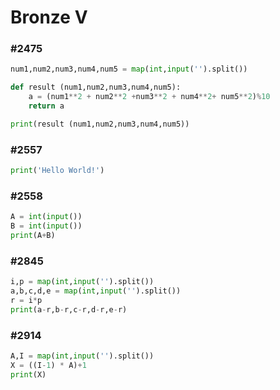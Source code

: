 ﻿#  Bronze V 

### #2475 
```python
num1,num2,num3,num4,num5 = map(int,input('').split())

def result (num1,num2,num3,num4,num5):
    a = (num1**2 + num2**2 +num3**2 + num4**2+ num5**2)%10
    return a

print(result (num1,num2,num3,num4,num5)) 
```
### #2557
```python
print('Hello World!')
```

### #2558
```python
A = int(input())
B = int(input())
print(A+B)
```

### #2845
```python
i,p = map(int,input('').split())
a,b,c,d,e = map(int,input('').split())
r = i*p
print(a-r,b-r,c-r,d-r,e-r)
```

### #2914
```python
A,I = map(int,input('').split())
X = ((I-1) * A)+1
print(X)
```




